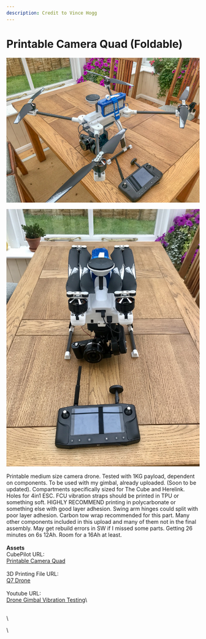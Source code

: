 ```yaml
---
description: Credit to Vince Hogg
---
```


# Printable Camera Quad (Foldable)



![](<../.gitbook/assets/Printable Camera Quad-1.jpeg>)

![](<../.gitbook/assets/Printable Camera Quad-2.jpeg>)

Printable medium size camera drone. Tested with 1KG payload, dependent on components. To be used with my gimbal, already uploaded. (Soon to be updated). Compartments specifically sized for The Cube and Herelink. Holes for 4in1 ESC. FCU vibration straps should be printed in TPU or something soft. HIGHLY RECOMMEND printing in polycarbonate or something else with good layer adhesion. Swing arm hinges could split with poor layer adhesion. Carbon tow wrap recommended for this part. Many other components included in this upload and many of them not in the final assembly. May get rebuild errors in SW if I missed some parts. Getting 26 minutes on 6s 12Ah. Room for a 16Ah at least.\
\
**Assets**\
CubePilot URL:\
[Printable Camera Quad ](https://discuss.cubepilot.org/t/printable-camera-quad/3508)\
\
3D Printing File URL:\
[Q7 Drone](https://grabcad.com/library/q7-camera-drone-sony-axxxx-series-1)\
\
Youtube URL:\
[Drone Gimbal Vibration Testing](https://www.youtube.com/watch?v=E0OPrHs6smE)\


\
\


\
